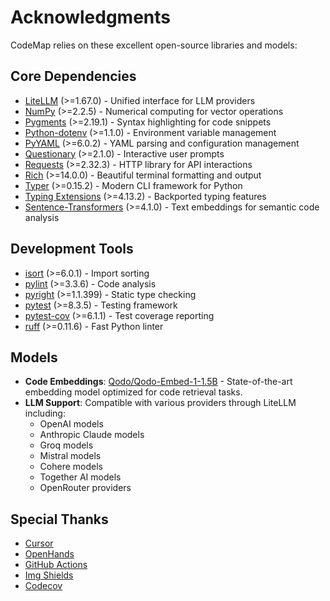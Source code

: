 # Acknowledgments

CodeMap relies on these excellent open-source libraries and models:

## Core Dependencies
* [LiteLLM](https://github.com/BerriAI/litellm) (>=1.67.0) - Unified interface for LLM providers
* [NumPy](https://numpy.org/) (>=2.2.5) - Numerical computing for vector operations
* [Pygments](https://pygments.org/) (>=2.19.1) - Syntax highlighting for code snippets
* [Python-dotenv](https://github.com/theskumar/python-dotenv) (>=1.1.0) - Environment variable management
* [PyYAML](https://pyyaml.org/) (>=6.0.2) - YAML parsing and configuration management
* [Questionary](https://github.com/tmbo/questionary) (>=2.1.0) - Interactive user prompts
* [Requests](https://requests.readthedocs.io/) (>=2.32.3) - HTTP library for API interactions
* [Rich](https://rich.readthedocs.io/) (>=14.0.0) - Beautiful terminal formatting and output
* [Typer](https://typer.tiangolo.com/) (>=0.15.2) - Modern CLI framework for Python
* [Typing Extensions](https://github.com/python/typing_extensions) (>=4.13.2) - Backported typing features
* [Sentence-Transformers](https://www.sbert.net/) (>=4.1.0) - Text embeddings for semantic code analysis

## Development Tools
* [isort](https://pycqa.github.io/isort/) (>=6.0.1) - Import sorting
* [pylint](https://pylint.readthedocs.io/) (>=3.3.6) - Code analysis
* [pyright](https://github.com/microsoft/pyright) (>=1.1.399) - Static type checking
* [pytest](https://docs.pytest.org/) (>=8.3.5) - Testing framework
* [pytest-cov](https://pytest-cov.readthedocs.io/) (>=6.1.1) - Test coverage reporting
* [ruff](https://github.com/astral-sh/ruff) (>=0.11.6) - Fast Python linter

## Models
* **Code Embeddings**: [Qodo/Qodo-Embed-1-1.5B](https://huggingface.co/Qodo/Qodo-Embed-1-1.5B) - State-of-the-art embedding model optimized for code retrieval tasks.
* **LLM Support**: Compatible with various providers through LiteLLM including:
  - OpenAI models
  - Anthropic Claude models
  - Groq models
  - Mistral models
  - Cohere models
  - Together AI models
  - OpenRouter providers

## Special Thanks
* [Cursor](https://www.cursor.com/)
* [OpenHands](https://github.com/All-Hands-AI/OpenHands)
* [GitHub Actions](https://github.com/features/actions)
* [Img Shields](https://shields.io)
* [Codecov](https://about.codecov.io/) 
